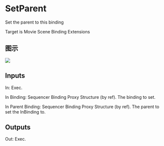 # SetParent

Set the parent to this binding

Target is Movie Scene Binding Extensions

## 图示

![]($-20221218-20552934.png)

## Inputs

In: Exec.

In Binding: Sequencer Binding Proxy Structure (by ref). The binding to set.

In Parent Binding: Sequencer Binding Proxy Structure (by ref). The parent to set the InBinding to.  

## Outputs

Out: Exec.

